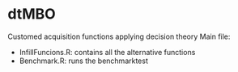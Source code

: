 # dtMBO
Customed acquisition functions applying decision theory
Main file:
+ InfillFuncions.R: contains all the alternative functions
+ Benchmark.R: runs the benchmarktest
